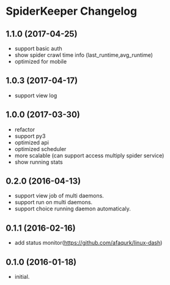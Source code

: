 # SpiderKeeper Changelog
## 1.1.0 (2017-04-25)
- support basic auth
- show spider crawl time info (last_runtime,avg_runtime)
- optimized for mobile

## 1.0.3 (2017-04-17)
- support view log

## 1.0.0 (2017-03-30)
- refactor
- support py3
- optimized api
- optimized scheduler
- more scalable (can support access multiply spider service)
- show running stats

## 0.2.0 (2016-04-13)
- support view job of multi daemons.
- support run on multi daemons.
- support choice running daemon automaticaly.

## 0.1.1 (2016-02-16)
- add status monitor(https://github.com/afaqurk/linux-dash)

## 0.1.0 (2016-01-18)
- initial.